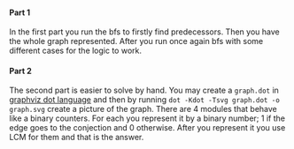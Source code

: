#### Part 1

In the first part you run the bfs to firstly find predecessors. Then you have the whole graph represented. After you run once again bfs with some different cases for the logic to work.

#### Part 2

The second part is easier to solve by hand. You may create a `graph.dot` in [graphviz dot language](https://graphviz.org/doc/info/lang.html) and then by running `dot -Kdot -Tsvg graph.dot -o graph.svg` create a picture of the graph. There are 4 modules that behave like a binary counters. For each you represent it by a binary number; 1 if the edge goes to the conjection and 0 otherwise. After you represent it you use LCM for them and that is the answer.
